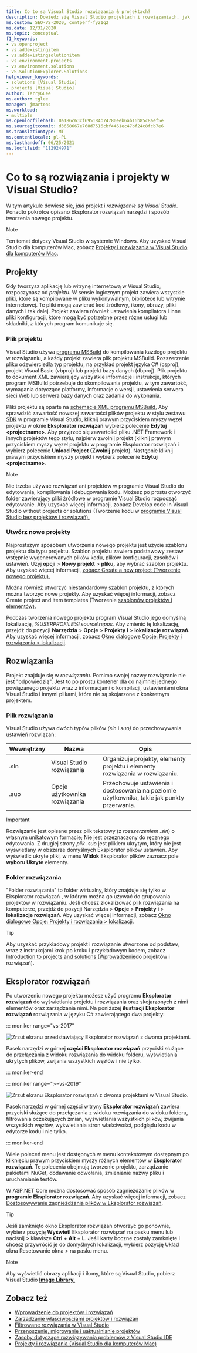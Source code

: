 ```yaml
---
title: Co to są Visual Studio rozwiązania & projektach?
description: Dowiedz się Visual Studio projektach i rozwiązaniach, jak tworzyć nowe projekty na podstawie szablonu oraz jak wyświetlać & projektami w Eksplorator rozwiązań.
ms.custom: SEO-VS-2020, contperf-fy21q2
ms.date: 12/31/2020
ms.topic: conceptual
f1_keywords:
- vs.openproject
- vs.addexistingitem
- vs.addexistingsolutionitem
- vs.environment.projects
- vs.environment.solutions
- VS.SolutionExplorer.Solutions
helpviewer_keywords:
- solutions [Visual Studio]
- projects [Visual Studio]
author: TerryGLee
ms.author: tglee
manager: jmartens
ms.workload:
- multiple
ms.openlocfilehash: 0a186c63cf695184b74780eeb6ab16b85c8aef5e
ms.sourcegitcommit: d3658667e768d7516cbf4461ec47bf24c8fcb7e6
ms.translationtype: MT
ms.contentlocale: pl-PL
ms.lasthandoff: 06/25/2021
ms.locfileid: "112924971"
---
```

# <a name="what-are-solutions-and-projects-in-visual-studio"></a>Co to są rozwiązania i projekty w Visual Studio?

W tym artykule dowiesz się, *jaki* projekt i *rozwiązanie są Visual Studio.* Ponadto pokrótce opisano Eksplorator rozwiązań narzędzi i sposób tworzenia nowego projektu.

> [!NOTE]
> Ten temat dotyczy Visual Studio w systemie Windows. Aby uzyskać Visual Studio dla komputerów Mac, zobacz [Projekty i rozwiązania w Visual Studio dla komputerów Mac](/visualstudio/mac/projects-and-solutions).

## <a name="projects"></a>Projekty

Gdy tworzysz aplikację lub witrynę internetową w Visual Studio, rozpoczynasz od *projektu*. W sensie logicznym projekt zawiera wszystkie pliki, które są kompilowane w pliku wykonywalnym, bibliotece lub witrynie internetowej. Te pliki mogą zawierać kod źródłowy, ikony, obrazy, pliki danych i tak dalej. Projekt zawiera również ustawienia kompilatora i inne pliki konfiguracji, które mogą być potrzebne przez różne usługi lub składniki, z których program komunikuje się.

### <a name="project-file"></a>Plik projektu

Visual Studio używa [programu MSBuild](../msbuild/msbuild.md) do kompilowania każdego projektu w rozwiązaniu, a każdy projekt zawiera plik projektu MSBuild. Rozszerzenie pliku odzwierciedla typ projektu, na przykład projekt języka C# (csproj), projekt Visual Basic (vbproj) lub projekt bazy danych (dbproj). Plik projektu to dokument XML zawierający wszystkie informacje i instrukcje, których program MSBuild potrzebuje do skompilowania projektu, w tym zawartość, wymagania dotyczące platformy, informacje o wersji, ustawienia serwera sieci Web lub serwera bazy danych oraz zadania do wykonania.

Pliki projektu są oparte na [schemacie XML programu MSBuild.](../msbuild/msbuild-project-file-schema-reference.md) Aby sprawdzić zawartość nowszej zawartości plików projektu w stylu zestawu [SDK](../msbuild/how-to-use-project-sdk.md) w programie Visual Studio, kliknij prawym przyciskiem myszy węzeł projektu w oknie **Eksplorator rozwiązań** wybierz polecenie **Edytuj \<projectname\>**. Aby przyjrzeć się zawartości pliku .NET Framework i innych projektów tego stylu, najpierw zwolnij projekt (kliknij prawym przyciskiem myszy węzeł projektu w programie Eksplorator rozwiązań i wybierz polecenie **Unload Project** **(Zwolnij** projekt). Następnie kliknij prawym przyciskiem myszy projekt i wybierz polecenie **Edytuj \<projectname\>**.

> [!NOTE]
> Nie trzeba używać rozwiązań ani projektów w programie Visual Studio do edytowania, kompilowania i debugowania kodu. Możesz po prostu otworzyć folder zawierający pliki źródłowe w programie Visual Studio rozpocząć edytowanie. Aby uzyskać więcej informacji, zobacz Develop code in Visual Studio without projects or solutions (Tworzenie kodu w [programie Visual Studio bez projektów i rozwiązań).](../ide/develop-code-in-visual-studio-without-projects-or-solutions.md)

### <a name="create-new-projects"></a>Utwórz nowe projekty

Najprostszym sposobem utworzenia nowego projektu jest użycie szablonu projektu dla typu projektu. Szablon projektu zawiera podstawowy zestaw wstępnie wygenerowanych plików kodu, plików konfiguracji, zasobów i ustawień. Użyj **opcji**  >  **Nowy projekt**  >  **pliku,** aby wybrać szablon projektu. Aby uzyskać więcej informacji, [zobacz Create a new project (Tworzenie nowego projektu).](create-new-project.md)

Można również utworzyć niestandardowy szablon projektu, z których można tworzyć nowe projekty. Aby uzyskać więcej informacji, zobacz Create project and item templates (Tworzenie [szablonów projektów i elementów).](../ide/creating-project-and-item-templates.md)

Podczas tworzenia nowego projektu program Visual Studio jego domyślną lokalizację, *%USERPROFILE%\source\repos.* Aby zmienić tę lokalizację, przejdź do pozycji **Narzędzia**  >  **Opcje**  >  **Projekty i**  >  **lokalizacje rozwiązań.** Aby uzyskać więcej informacji, zobacz [Okno dialogowe Opcje: Projekty i rozwiązania > lokalizacji](./reference/projects-solutions-locations-options.md).

## <a name="solutions"></a>Rozwiązania

Projekt znajduje się w *rozwiązaniu*. Pomimo swojej nazwy rozwiązanie nie jest "odpowiedzią". Jest to po prostu kontener dla co najmniej jednego powiązanego projektu wraz z informacjami o kompilacji, ustawieniami okna Visual Studio i innymi plikami, które nie są skojarzone z konkretnym projektem.

### <a name="solution-file"></a>Plik rozwiązania

Visual Studio używa dwóch typów plików *(sln* i *suo)* do przechowywania ustawień rozwiązań:

|Wewnętrzny|Nazwa|Opis|
|---------------|----------|-----------------|
|.sln|Visual Studio rozwiązania|Organizuje projekty, elementy projektu i elementy rozwiązania w rozwiązaniu.|
|.suo|Opcje użytkownika rozwiązania|Przechowuje ustawienia i dostosowania na poziomie użytkownika, takie jak punkty przerwania.|

> [!IMPORTANT]
> Rozwiązanie jest opisane przez plik tekstowy (z *rozszerzeniem .sln*) o własnym unikatowym formacie; Nie jest przeznaczony do ręcznego edytowania. Z drugiej strony *plik .suo* jest plikiem ukrytym, który nie jest wyświetlany w obszarze domyślnych Eksplorator plików ustawień. Aby wyświetlić ukryte pliki, w menu **Widok** Eksplorator plików zaznacz pole **wyboru Ukryte** elementy.

### <a name="solution-folder"></a>Folder rozwiązania

"Folder rozwiązania" to folder wirtualny, który znajduje się tylko w Eksplorator rozwiązań **,** w którym można go używać do grupowania projektów w rozwiązaniu. Jeśli chcesz zlokalizować plik rozwiązania na komputerze, przejdź do pozycji Narzędzia   >  **Opcje**  >  **Projekty i**  >  **lokalizacje rozwiązań**. Aby uzyskać więcej informacji, zobacz [Okno dialogowe Opcje: Projekty i rozwiązania > lokalizacji](./reference/projects-solutions-locations-options.md).

> [!TIP]
> Aby uzyskać przykładowy projekt i rozwiązanie utworzone od podstaw, wraz z instrukcjami krok po kroku i przykładowym kodem, zobacz [Introduction to projects and solutions (Wprowadzenie](../get-started/tutorial-projects-solutions.md)do projektów i rozwiązań).

## <a name="solution-explorer"></a>Eksplorator rozwiązań

Po utworzeniu nowego projektu możesz użyć programu **Eksplorator rozwiązań** do wyświetlania projektu i rozwiązania oraz skojarzonych z nimi elementów oraz zarządzania nimi. Na poniższej **ilustracji Eksplorator rozwiązań** rozwiązania w języku C# zawierającego dwa projekty:

::: moniker range="vs-2017"

![Zrzut ekranu przedstawiający Eksplorator rozwiązań z dwoma projektami.](../ide/media/vs2015_solution_explorer.png)

Pasek narzędzi w górnej **części Eksplorator rozwiązań** przyciski służące do przełączania z widoku rozwiązania do widoku folderu, wyświetlania ukrytych plików, zwijania wszystkich węzłów i nie tylko.

::: moniker-end

::: moniker range=">=vs-2019"

![Zrzut ekranu Eksplorator rozwiązań z dwoma projektami w Visual Studio.](../ide/media/solution-explorer.png)

Pasek narzędzi w górnej części witryny **Eksplorator rozwiązań** zawiera przyciski służące do przełączania z widoku rozwiązania do widoku [](managing-project-and-solution-properties.md) folderu, filtrowania oczekujących zmian, wyświetlania wszystkich plików, zwijania wszystkich węzłów, wyświetlania stron właściwości, podglądu kodu w edytorze kodu i nie tylko. [](writing-code-in-the-code-and-text-editor.md)

::: moniker-end

Wiele poleceń menu jest dostępnych w menu kontekstowym dostępnym po kliknięciu prawym przyciskiem myszy różnych elementów w **Eksplorator rozwiązań**. Te polecenia obejmują tworzenie projektu, zarządzanie pakietami NuGet, dodawanie odwołania, zmienianie nazwy pliku i uruchamianie testów.

W ASP.NET Core można dostosować sposób zagnieżdżanie plików w **programie Eksplorator rozwiązań**. Aby uzyskać więcej informacji, zobacz [Dostosowywanie zagnieżdżania plików w Eksplorator rozwiązań](file-nesting-solution-explorer.md).

> [!TIP]
> Jeśli zamknięto okno Eksplorator rozwiązań otworzyć go ponownie, wybierz pozycję **Wyświetl** Eksplorator rozwiązań na pasku menu lub naciśnij  >   klawisze **Ctrl** + **Alt** + **L**. Jeśli karty boczne zostały zamknięte i chcesz przywrócić je do domyślnych lokalizacji, wybierz pozycję Układ okna Resetowanie okna   >   na pasku menu.

> [!NOTE]
> Aby wyświetlić obrazy aplikacji i ikony, które są Visual Studio, pobierz Visual Studio [**Image Library.**](https://www.microsoft.com/download/details.aspx?id=35825)

## <a name="see-also"></a>Zobacz też

- [Wprowadzenie do projektów i rozwiązań](../get-started/tutorial-projects-solutions.md)
- [Zarządzanie właściwościami projektów i rozwiązań](managing-project-and-solution-properties.md)
- [Filtrowane rozwiązania w Visual Studio](filtered-solutions.md)
- [Przenoszenie, migrowanie i uaktualnianie projektów](../porting/port-migrate-and-upgrade-visual-studio-projects.md)
- [Zasoby dotyczące rozwiązywania problemów z Visual Studio IDE](./reference/resources-for-troubleshooting-integrated-development-environment-errors.md)
- [Projekty i rozwiązania (Visual Studio dla komputerów Mac)](/visualstudio/mac/projects-and-solutions)
